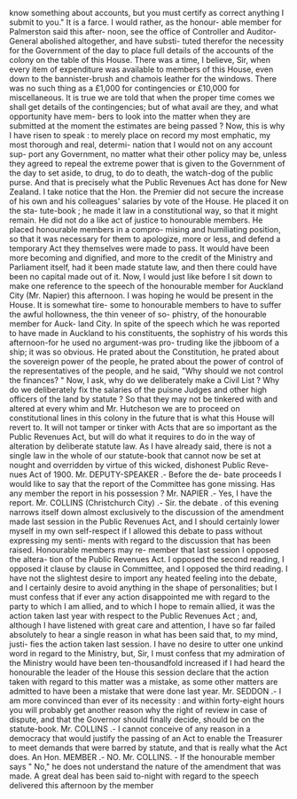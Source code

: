 know something about accounts, but you must certify as correct anything I submit to you." It is a farce. I would rather, as the honour- able member for Palmerston said this after- noon, see the office of Controller and Auditor- General abolished altogether, and have substi- tuted therefor the necessity for the Government of the day to place full details of the accounts of the colony on the table of this House. There was a time, I believe, Sir, when every item of expenditure was available to members of this House, even down to the bannister-brush and chamois leather for the windows. There was no such thing as a £1,000 for contingencies or £10,000 for miscellaneous. It is true we are told that when the proper time comes we shall get details of the contingencies; but of what avail are they, and what opportunity have mem- bers to look into the matter when they are submitted at the moment the estimates are being passed ? Now, this is why I have risen to speak : to merely place on record my most emphatic, my most thorough and real, determi- nation that I would not on any account sup- port any Government, no matter what their other policy may be, unless they agreed to repeal the extreme power that is given to the Government of the day to set aside, to drug, to do to death, the watch-dog of the public purse. And that is precisely what the Public Revenues Act has done for New Zealand. I take notice that the Hon. the Premier did not secure the increase of his own and his colleagues' salaries by vote of the House. He placed it on the sta- tute-book ; he made it law in a constitutional way, so that it might remain. He did not do a like act of justice to honourable members. He placed honourable members in a compro- mising and humiliating position, so that it was necessary for them to apologize, more or less, and defend a temporary Act they themselves were made to pass. It would have been more becoming and dignified, and more to the credit of the Ministry and Parliament itself, had it been made statute law, and then there could have been no capital made out of it. Now, I would just like before I sit down to make one reference to the speech of the honourable member for Auckland City (Mr. Napier) this afternoon. I was hoping he would be present in the House. It is somewhat tire- some to honourable members to have to suffer the awful hollowness, the thin veneer of so- phistry, of the honourable member for Auck- land City. In spite of the speech which he was reported to have made in Auckland to his constituents, the sophistry of his words this afternoon-for he used no argument-was pro- truding like the jibboom of a ship; it was so obvious. He prated about the Constitution, he prated about the sovereign power of the people, he prated about the power of control of the representatives of the people, and he said, "Why should we not control the finances? " Now, I ask, why do we deliberately make a Civil List ? Why do we deliberately fix the salaries of the puisne Judges and other high officers of the land by statute ? So that they may not be tinkered with and altered at every whim and Mr. Hutcheson we are to proceed on constitutional lines in this colony in the future that is what this House will revert to. It will not tamper or tinker with Acts that are so important as the Public Revenues Act, but will do what it requires to do in the way of alteration by deliberate statute law. As I have already said, there is not a single law in the whole of our statute-book that cannot now be set at nought and overridden by virtue of this wicked, dishonest Public Reve- nues Act of 1900. Mr. DEPUTY-SPEAKER .- Before the de- bate proceeds I would like to say that the report of the Committee has gone missing. Has any member the report in his possession ? Mr. NAPIER .- Yes, I have the report. Mr. COLLINS (Christchurch City) .- Sir. the debate . of this evening narrows itself down almost exclusively to the discussion of the amendment made last session in the Public Revenues Act, and I should certainly lower myself in my own self-respect if I allowed this debate to pass without expressing my senti- ments with regard to the discussion that has been raised. Honourable members may re- member that last session I opposed the altera- tion of the Public Revenues Act. I opposed the second reading, I opposed it clause by clause in Committee, and I opposed the third reading. I have not the slightest desire to import any heated feeling into the debate, and I certainly desire to avoid anything in the shape of personalities; but I must confess that if ever any action disappointed me with regard to the party to which I am allied, and to which I hope to remain allied, it was the action taken last year with respect to the Public Revenues Act ; and, although I have listened with great care and attention, I have so far failed absolutely to hear a single reason in what has been said that, to my mind, justi- fies the action taken last session. I have no desire to utter one unkind word in regard to the Ministry, but, Sir, I must confess that my admiration of the Ministry would have been ten-thousandfold increased if I had heard the honourable the leader of the House this session declare that the action taken with regard to this matter was a mistake, as some other matters are admitted to have been a mistake that were done last year. Mr. SEDDON .- I am more convinced than ever of its necessity : and within forty-eight hours you will probably get another reason why the right of review in case of dispute, and that the Governor should finally decide, should be on the statute-book. Mr. COLLINS .- I cannot conceive of any reason in a democracy that would justify the passing of an Act to enable the Treasurer to meet demands that were barred by statute, and that is really what the Act does. An Hon. MEMBER .- NO. Mr. COLLINS. - If the honourable member says " No," he does not understand the nature of the amendment that was made. A great deal has been said to-night with regard to the speech delivered this afternoon by the member 
